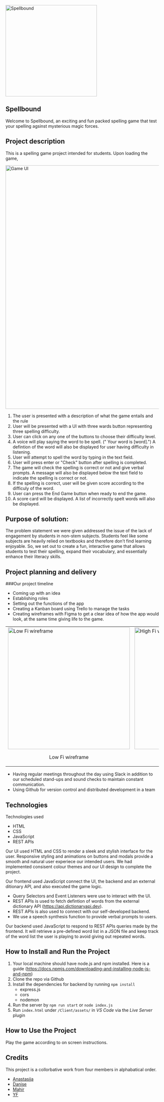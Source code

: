 <img src="https://drive.google.com/uc?id=1ryauiCoq5JZhhf1kbaulbmy2M07wRSlB" alt="Spellbound" width="300">

## Spellbound

Welcome to Spellbound, an exciting and fun packed spelling game that test your spelling agsinst mysterious magic forces.

## Project description

This is a spelling game project intended for students. Upon loading the game, 

<img src="https://drive.google.com/uc?id=1Is_iw_gua1ssOYNx6QDEORt3nLnyebp6" alt="Game UI" width="800">

1. The user is presented with a description of what the game entails and the rule
2. User will be presented with a UI with three wards button representing three spelling difficulty. 
3. User can click on any one of the buttons to choose their difficulty level.
4. A voice will play saying the word to be spell. (" Your word is [word].") A defintion of the word will also be displayed for user having difficulty in listening.
5. User will attempt to spell the word by typing in the text field.
6. User will press enter or "Check" button after spelling is completed.
7. The game will check the spelling is correct or not and give verbal prompts. A message will also be displayed below the text field to indicate the spelling is correct or not.
8. If the spelling is correct, user will be given score according to the difficuly of the word.
9. User can press the End Game button when ready to end the game.
10. A score card will be displayed. A list of incorrectly spelt words will also be displayed.



## Purpose of solution:
The problem statement we were given addressed the issue of the lack of engagement by students in non-stem subjects. Students feel like some subjects are heavily relied on textbooks and therefore don’t find learning enjoyable. So, we set out to create a fun, interactive game that allows students to test their spelling, expand their vocabulary, and essentially enhance their literacy skills.

## Project planning and delivery

###Our project timeline
- Coming up with an idea
- Establishing roles
- Setting out the functions of the app
- Creating a Kanban board using Trello to manage the tasks
- Creating wireframes with Figma to get a clear idea of how the app would look, at the same time giving life to the game.

<table>
  <tr>
    <td>
      <img src="https://drive.google.com/uc?id=1cBt7SoAbPIMrWk7F73WYR2b8jQXa0wNm" alt="Low Fi wireframe" width="400">
      <p style="text-align: center;">Low Fi wireframe</p>
    </td>
    <td>
      <img src="https://drive.google.com/uc?id=1vQGbpVKyizO1VjiNHKkJfj8lJtMqE2cV" alt="High Fi wireframe" width="400">
      <p style="text-align: center;">High Fi wireframe</p>
    </td>
  </tr>
</table>


- Having regular meetings throughout the day using Slack in addition to our scheduled stand-ups and sound checks to maintain constant communication.
- Using Github for version control and distributed development in a team

## Technologies

Technologies used
- HTML
- CSS
- JavaScript
- REST APIs

Our UI used HTML and CSS to render a sleek and stylish interface for the user. Responsive styling and animations on buttons and modals provide a smooth and natural user experiece our intended users. We had implemented consisent colour themes and our UI design to complete the project.

Our frontend used JavaScript connect the UI, the backend and an external ditionary API, and also executed the game logic. 

- Query Selectors and Event Listeners were use to interact with the UI. 
- REST APIs is used to fetch defintion of words from the external dictionary API (https://api.dictionaryapi.dev).
- REST APIs is also used to connect with our self-developed backend.
- We use a speech synthesis function to provide verbal prompts to users.

Our backend used JavaScript to respond to REST APIs queries made by the frontend. It will retrieve a pre-defined word list in a JSON file and keep track of the word list the user is playing to avoid giving out repeated words.

## How to Install and Run the Project

1. Your local machine should have node.js and npm installed. Here is a guide (https://docs.npmjs.com/downloading-and-installing-node-js-and-npm)
2. Clone the repo via Github
3. Install the dependencies for backend by running `npm install`
    - express.js
    - cors
    - nodemon
4. Run the server by `npm run start` or `node index.js`
5. Run `index.html` under `/Client/assets/` in *VS Code* via the *Live Server* plugin

## How to Use the Project

Play the game according to on screen instructions.

## Credits

This project is a collorbative work from four members in alphabatical order.

- [Anastasija](https://github.com/Nastasia777)
- [Danise](https://github.com/daniserosales)
- [Mahir](https://github.com/mahirjalil)
- [YF](https://github.com/yf-chau)
